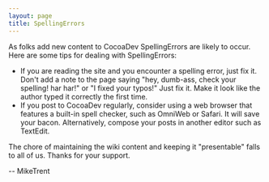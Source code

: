 ```yaml
---
layout: page
title: SpellingErrors
---
```


As folks add new content to CocoaDev SpellingErrors are likely to occur. Here are some tips for dealing with SpellingErrors:


* If you are reading the site and you encounter a spelling error, just fix it. Don't add a note to the page saying "hey, dumb-ass, check your spelling! har har!" or "I fixed your typos!" Just fix it. Make it look like the author typed it correctly the first time.
* If you post to CocoaDev regularly, consider using a web browser that features a built-in spell checker, such as OmniWeb or Safari. It will save your bacon. Alternatively, compose your posts in another editor such as TextEdit.


The chore of maintaining the wiki content and keeping it "presentable" falls to all of us. Thanks for your support.

-- MikeTrent


